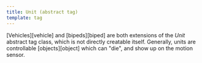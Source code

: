 ```yaml
---
title: Unit (abstract tag)
template: tag
---
```


[Vehicles][vehicle] and [bipeds][biped] are both extensions of the _Unit_ abstract tag class, which is not directly creatable itself. Generally, units are controllable [objects][object] which can "die", and show up on the motion sensor.
